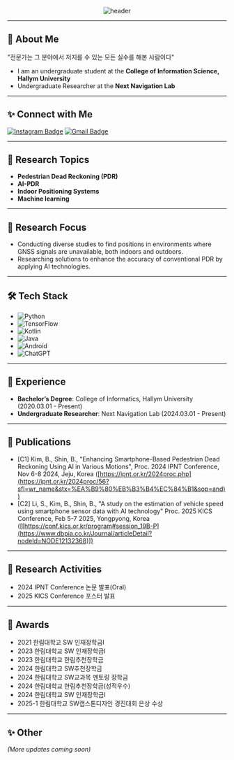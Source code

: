 <div align="center">

![header](https://capsule-render.vercel.app/api?type=waving&color=0:00b4d8,100:90e0ef&height=300&section=header&text=Welcome!😎&desc=Boseong%20Kim's%20Github&fontSize=90&descSize=30&fontColor=ffffff&fontAlignY=30&descAlignY=60)

</div>

---

## 👋 About Me
"전문가는 그 분야에서 저지를 수 있는 모든 실수를 해본 사람이다" <br>
- I am an undergraduate student at the **College of Information Science, Hallym University**
- Undergraduate Researcher at the **Next Navigation Lab**

---
## ✨ Connect with Me
[![Instagram Badge](https://img.shields.io/badge/Instagram-E4405F?style=for-the-badge&logo=instagram&logoColor=white)](https://www.instagram.com/bo_sta_/)
[![Gmail Badge](https://img.shields.io/badge/Gmail-D14836?style=for-the-badge&logo=gmail&logoColor=white)](mailto:kimbosung1217@gmail.com)

---

## 🔬 Research Topics
- **Pedestrian Dead Reckoning (PDR)**  
- **AI-PDR**  
- **Indoor Positioning Systems**
- **Machine learning**
---

## 📌 Research Focus
- Conducting diverse studies to find positions in environments where GNSS signals are unavailable, both indoors and outdoors.
- Researching solutions to enhance the accuracy of conventional PDR by applying AI technologies.

---

## 🛠️ Tech Stack
- ![Python](https://img.shields.io/badge/python-3670A0?style=for-the-badge&logo=python&logoColor=ffdd54)
- ![TensorFlow](https://img.shields.io/badge/TensorFlow-%23FF6F00.svg?style=for-the-badge&logo=TensorFlow&logoColor=white)
- ![Kotlin](https://img.shields.io/badge/kotlin-%237F52FF.svg?style=for-the-badge&logo=kotlin&logoColor=white)
- ![Java](https://img.shields.io/badge/java-%23ED8B00.svg?style=for-the-badge&logo=openjdk&logoColor=white)
- ![Android](https://img.shields.io/badge/Android-3DDC84?style=for-the-badge&logo=android&logoColor=white)
- ![ChatGPT](https://img.shields.io/badge/ChatGPT-412991?style=for-the-badge&logo=openai&logoColor=white)

---

## 💼 Experience
- **Bachelor’s Degree**: College of Informatics, Hallym University (2020.03.01 - Present)  
- **Undergraduate Researcher**: Next Navigation Lab (2024.03.01 - Present)  

---

## 📜 Publications
- [C1] Kim, B., Shin, B., "Enhancing Smartphone-Based Pedestrian Dead Reckoning Using AI in Various Motions", Proc. 2024 IPNT Conference, Nov 6-8 2024, Jeju, Korea ([https://ipnt.or.kr/2024proc.php](https://ipnt.or.kr/2024proc/56?sfl=wr_name&stx=%EA%B9%80%EB%B3%B4%EC%84%B1&sop=and))
- [C2] Li, S., Kim, B., Shin, B., "A study on the estimation of vehicle speed using smartphone sensor data with AI technology" Proc. 2025 KICS Conference, Feb 5-7 2025, Yongpyong, Korea ([[https://conf.kics.or.kr/program#session_19B-P](https://www.dbpia.co.kr/Journal/articleDetail?nodeId=NODE12132368)])

---

## 🚀 Research Activities
- 2024 IPNT Conference 논문 발표(Oral)
- 2025 KICS Conference 포스터 발표

---

## 🏅 Awards
- 2021 한림대학교 SW 인재장학금I 
- 2023 한림대학교 SW 인재장학금I 
- 2023 한림대학교 한림추천장학금
- 2024 한림대학교 SW추천장학금 
- 2024 한림대학교 SW교과목 멘토링 장학금
- 2024 한림대학교 한림추천장학금(성적우수)
- 2024 한림대학교 SW 인재장학금I
- 2025-1 한림대학교 SW캡스톤디자인 경진대회 은상 수상

---
## ✨ Other
*(More updates coming soon)*  


